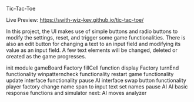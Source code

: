 Tic-Tac-Toe

Live Preview: https://swith-wiz-kev.github.io/tic-tac-toe/

In this project, the UI makes use of simple buttons and radio buttons to modify the settings, reset, and trigger some game functionalities. There is also an edit button for changing a text to an input field and modifying its value as an input field. A few text elements will be changed, deleted or created as the game progresses.

init module
gameBoard Factory
fillCell function
display Factory
turnEnd functionality
winpatterncheck functionality
restart game functionality
update interface functionality
pause AI interface
swap button functionality
player factory
change name span to input text
set names
pause AI
AI basic response functions and simulator
next: AI moves analyzer
